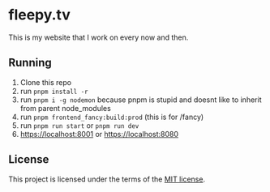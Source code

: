 # fleepy.tv

This is my website that I work on every now and then.

## Running

1. Clone this repo
2. run `pnpm install -r`
3. run `pnpm i -g nodemon` because pnpm is stupid and doesnt like to inherit from parent node_modules
4. run `pnpm frontend_fancy:build:prod` (this is for /fancy)
5. run `pnpm run start` or `pnpm run dev`
6. <https://localhost:8001> or <https://localhost:8080>

## License

This project is licensed under the terms of the [MIT license](LICENSE).
